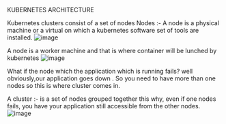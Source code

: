  KUBERNETES ARCHITECTURE 
 
 Kubernetes clusters consist of a set of nodes 
 Nodes :- A node is a physical machine or a virtual on which a kubernetes software set of tools are installed.
 ![image](https://user-images.githubusercontent.com/37187773/139559555-3b70a068-e105-433a-9499-b90e6bcc91d1.png)
 
 A node is a worker machine and that is where container will be lunched by kubernetes 
![image](https://user-images.githubusercontent.com/37187773/139560062-17748e31-fd42-4f9d-bfdd-3bd28cd09ea3.png)

What if the node which the application which is running fails? well obviously,our application goes down . So you need to have more than one nodes so this is where cluster comes in. 

A cluster :- is a set of nodes grouped together this why, even if one nodes fails, you have your application still accessible from the other nodes.
![image](https://user-images.githubusercontent.com/37187773/139560182-b65f23d2-a989-4e28-af21-0aaffa300ede.png)
